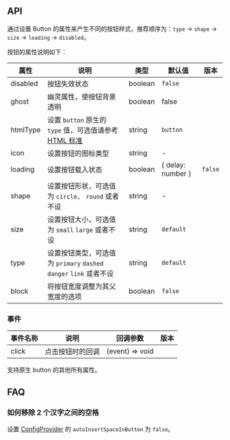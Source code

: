 ## API

通过设置 Button 的属性来产生不同的按钮样式，推荐顺序为：`type` -> `shape` -> `size` -> `loading` -> `disabled`。

按钮的属性说明如下：

| 属性 | 说明 | 类型 | 默认值 | 版本 |
| --- | --- | --- | --- | --- |
| disabled | 按钮失效状态 | boolean | `false` |  |
| ghost | 幽灵属性，使按钮背景透明 | boolean | false |  |
| htmlType | 设置 `button` 原生的 `type` 值，可选值请参考 [HTML 标准](https://developer.mozilla.org/en-US/docs/Web/HTML/Element/button#attr-type) | string | `button` |  |
| icon | 设置按钮的图标类型 | string | - |  |
| loading | 设置按钮载入状态 | boolean | { delay: number } | `false` |  |
| shape | 设置按钮形状，可选值为 `circle`、 `round` 或者不设 | string | - |  |
| size | 设置按钮大小，可选值为 `small` `large` 或者不设 | string | `default` |  |
| type | 设置按钮类型，可选值为 `primary` `dashed` `danger` `link` 或者不设 | string | `default` |  |
| block | 将按钮宽度调整为其父宽度的选项 | boolean | `false` |  |

### 事件

| 事件名称 | 说明 | 回调参数 | 版本 |
| --- | --- | --- | --- |
| click | 点击按钮时的回调 | (event) => void |  |

支持原生 button 的其他所有属性。

## FAQ

### 如何移除 2 个汉字之间的空格

设置 [ConfigProvider](#/components/config-provider/#API) 的 `autoInsertSpaceInButton` 为 `false`。
